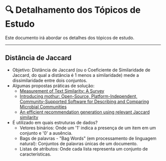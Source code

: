 # 🔍 Detalhamento dos Tópicos de Estudo

Este documento irá abordar os detalhes dos tópicos de estudo.

---

## Distância de Jaccard

- Objetivo: Distância de Jaccard (ou o Coeficiente de Similaridade de Jaccard, do qual a distância é 1 menos a similaridade) mede a dissimilaridade entre dois conjuntos.
- Algumas propostas práticas de solução:
	- [Measurement of Text Similarity: A Survey](https://www.mdpi.com/2078-2489/11/9/421)
	- [Introducing mothur: Open-Source, Platform-Independent, Community-Supported Software for Describing and Comparing Microbial Communities](https://journals.asm.org/doi/full/10.1128/aem.01541-09)
	- [An efficient recommendation generation using relevant Jaccard similarity](https://www.sciencedirect.com/science/article/pii/S0020025519300325?casa_token=oyDh6iiMD0wAAAAA:fMzC3zXAJnLShafvs_grbrFy1G5fvrA3FgSGJylHUGspMaVxWwwSW6a7LdWx5jrsu-oDOKRYmUs)
- É utilizado em quais estruturas de dados?
	- Vetores binários: Onde um '1' indica a presença de um item em um conjunto e '0' a ausência.
	- Bags de palavras - "Bag Words" (em processamento de linguagem natural): Conjuntos de palavras únicas de um documento.
	- Listas de atributos: Onde cada lista representa um conjunto de características.
